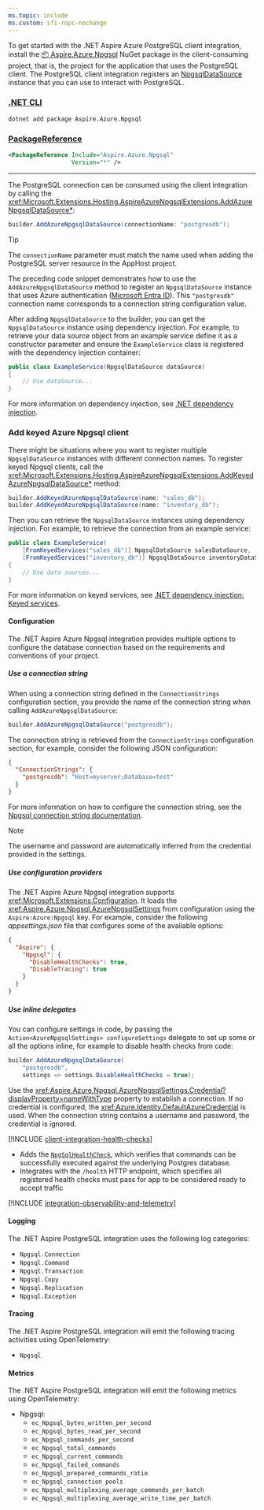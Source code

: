 ```yaml
---
ms.topic: include
ms.custom: sfi-ropc-nochange
---
```


To get started with the .NET Aspire Azure PostgreSQL client integration, install the [📦 Aspire.Azure.Npgsql](https://www.nuget.org/packages/Aspire.Azure.Npgsql) NuGet package in the client-consuming project, that is, the project for the application that uses the PostgreSQL client. The PostgreSQL client integration registers an [NpgsqlDataSource](https://www.npgsql.org/doc/api/Npgsql.NpgsqlDataSource.html) instance that you can use to interact with PostgreSQL.

### [.NET CLI](#tab/dotnet-cli)

```dotnetcli
dotnet add package Aspire.Azure.Npgsql
```

### [PackageReference](#tab/package-reference)

```xml
<PackageReference Include="Aspire.Azure.Npgsql"
                  Version="*" />
```

---

The PostgreSQL connection can be consumed using the client integration by calling the <xref:Microsoft.Extensions.Hosting.AspireAzureNpgsqlExtensions.AddAzureNpgsqlDataSource*>:

```csharp
builder.AddAzureNpgsqlDataSource(connectionName: "postgresdb");
```

> [!TIP]
> The `connectionName` parameter must match the name used when adding the PostgreSQL server resource in the AppHost project.

The preceding code snippet demonstrates how to use the `AddAzureNpgsqlDataSource` method to register an `NpgsqlDataSource` instance that uses Azure authentication ([Microsoft Entra ID](/azure/postgresql/flexible-server/concepts-azure-ad-authentication)). This `"postgresdb"` connection name corresponds to a connection string configuration value.

After adding `NpgsqlDataSource` to the builder, you can get the `NpgsqlDataSource` instance using dependency injection. For example, to retrieve your data source object from an example service define it as a constructor parameter and ensure the `ExampleService` class is registered with the dependency injection container:

```csharp
public class ExampleService(NpgsqlDataSource dataSource)
{
    // Use dataSource...
}
```

For more information on dependency injection, see [.NET dependency injection](/dotnet/core/extensions/dependency-injection).

### Add keyed Azure Npgsql client

There might be situations where you want to register multiple `NpgsqlDataSource` instances with different connection names. To register keyed Npgsql clients, call the <xref:Microsoft.Extensions.Hosting.AspireAzureNpgsqlExtensions.AddKeyedAzureNpgsqlDataSource*> method:

```csharp
builder.AddKeyedAzureNpgsqlDataSource(name: "sales_db");
builder.AddKeyedAzureNpgsqlDataSource(name: "inventory_db");
```

Then you can retrieve the `NpgsqlDataSource` instances using dependency injection. For example, to retrieve the connection from an example service:

```csharp
public class ExampleService(
    [FromKeyedServices("sales_db")] NpgsqlDataSource salesDataSource,
    [FromKeyedServices("inventory_db")] NpgsqlDataSource inventoryDataSource)
{
    // Use data sources...
}
```

For more information on keyed services, see [.NET dependency injection: Keyed services](/dotnet/core/extensions/dependency-injection#keyed-services).

#### Configuration

The .NET Aspire Azure Npgsql integration provides multiple options to configure the database connection based on the requirements and conventions of your project.

##### Use a connection string

When using a connection string defined in the `ConnectionStrings` configuration section, you provide the name of the connection string when calling `AddAzureNpgsqlDataSource`:

```csharp
builder.AddAzureNpgsqlDataSource("postgresdb");
```

The connection string is retrieved from the `ConnectionStrings` configuration section, for example, consider the following JSON configuration:

```json
{
  "ConnectionStrings": {
    "postgresdb": "Host=myserver;Database=test"
  }
}
```

For more information on how to configure the connection string, see the [Npgsql connection string documentation](https://www.npgsql.org/doc/connection-string-parameters.html).

> [!NOTE]
> The username and password are automatically inferred from the credential provided in the settings.

##### Use configuration providers

The .NET Aspire Azure Npgsql integration supports <xref:Microsoft.Extensions.Configuration>. It loads the <xref:Aspire.Azure.Npgsql.AzureNpgsqlSettings> from configuration using the `Aspire:Azure:Npgsql` key. For example, consider the following _appsettings.json_ file that configures some of the available options:

```json
{
  "Aspire": {
    "Npgsql": {
      "DisableHealthChecks": true,
      "DisableTracing": true
    }
  }
}
```

##### Use inline delegates

You can configure settings in code, by passing the `Action<AzureNpgsqlSettings> configureSettings` delegate to set up some or all the options inline, for example to disable health checks from code:

```csharp
builder.AddAzureNpgsqlDataSource(
    "postgresdb",
    settings => settings.DisableHealthChecks = true);
```

Use the <xref:Aspire.Azure.Npgsql.AzureNpgsqlSettings.Credential?displayProperty=nameWithType> property to establish a connection. If no credential is configured, the <xref:Azure.Identity.DefaultAzureCredential> is used. When the connection string contains a username and password, the credential is ignored.

[!INCLUDE [client-integration-health-checks](../../includes/client-integration-health-checks.md)]

- Adds the [`NpgSqlHealthCheck`](https://github.com/Xabaril/AspNetCore.Diagnostics.HealthChecks/blob/master/src/HealthChecks.NpgSql/NpgSqlHealthCheck.cs), which verifies that commands can be successfully executed against the underlying Postgres database.
- Integrates with the `/health` HTTP endpoint, which specifies all registered health checks must pass for app to be considered ready to accept traffic

[!INCLUDE [integration-observability-and-telemetry](../../includes/integration-observability-and-telemetry.md)]

#### Logging

The .NET Aspire PostgreSQL integration uses the following log categories:

- `Npgsql.Connection`
- `Npgsql.Command`
- `Npgsql.Transaction`
- `Npgsql.Copy`
- `Npgsql.Replication`
- `Npgsql.Exception`

#### Tracing

The .NET Aspire PostgreSQL integration will emit the following tracing activities using OpenTelemetry:

- `Npgsql`

#### Metrics

The .NET Aspire PostgreSQL integration will emit the following metrics using OpenTelemetry:

- Npgsql:
  - `ec_Npgsql_bytes_written_per_second`
  - `ec_Npgsql_bytes_read_per_second`
  - `ec_Npgsql_commands_per_second`
  - `ec_Npgsql_total_commands`
  - `ec_Npgsql_current_commands`
  - `ec_Npgsql_failed_commands`
  - `ec_Npgsql_prepared_commands_ratio`
  - `ec_Npgsql_connection_pools`
  - `ec_Npgsql_multiplexing_average_commands_per_batch`
  - `ec_Npgsql_multiplexing_average_write_time_per_batch`
